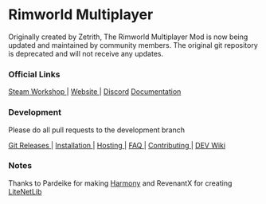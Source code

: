 # Rimworld Multiplayer
Originally created by Zetrith, The Rimworld Multiplayer Mod is now being updated and maintained by community members. The original git repository is deprecated and will not receive any updates.

### Official Links
[Steam Workshop ](https://steamcommunity.com/sharedfiles/filedetails/?id=1752864297)|
[ Website ](https://rimworldmultiplayer.com)|
[ Discord](https://discord.gg/S4bxXpv)
[ Documentation](https://hackmd.io/@rimworldmultiplayer/docs/)

### Development

Please do all pull requests to the development branch

[Git Releases ](https://github.com/rwmt/Multiplayer/releases)|
[ Installation ](https://hackmd.io/Gd_gueokTNui_fqzOSG2Tg#Installation)|
[ Hosting ](https://hackmd.io/Gd_gueokTNui_fqzOSG2Tg#Hosting-and-Joining)|
[ FAQ ](https://hackmd.io/Gd_gueokTNui_fqzOSG2Tg#FAQ)|
[ Contributing ](https://github.com/rwmt/Multiplayer/blob/master/CONTRIBUTORS.md)|
[ DEV Wiki](https://hackmd.io/Gd_gueokTNui_fqzOSG2Tg#Dev-MP-Wiki)

### Notes
Thanks to Pardeike for making [Harmony](https://github.com/pardeike/Harmony) and RevenantX for creating [LiteNetLib](https://github.com/RevenantX/LiteNetLib)
